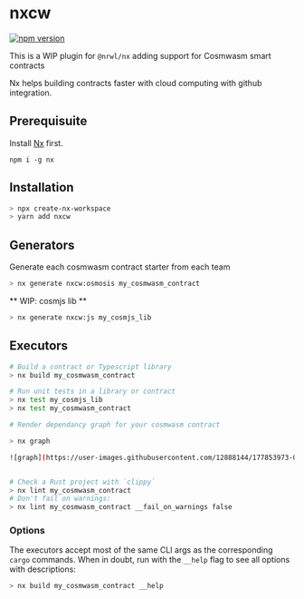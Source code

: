 # nxcw

[![npm version](https://badge.fury.io/js/%40nxrs%2Fcargo.svg)](https://badge.fury.io/js/%40digitalnative%2Fcosmwasm)

This is a WIP plugin for `@nrwl/nx` adding support for Cosmwasm smart contracts

Nx helps building contracts faster with cloud computing with github integration.

## Prerequisuite

Install [Nx](https://nx.app/) first.

```
npm i -g nx
```

## Installation

```sh
> npx create-nx-workspace
> yarn add nxcw
```

## Generators

Generate each cosmwasm contract starter from each team
```sh
> nx generate nxcw:osmosis my_cosmwasm_contract
```

** WIP: cosmjs lib **
```sh
> nx generate nxcw:js my_cosmjs_lib
```

## Executors

```sh
# Build a contract or Typescript library
> nx build my_cosmwasm_contract

# Run unit tests in a library or contract
> nx test my_cosmjs_lib
> nx test my_cosmwasm_contract

# Render dependancy graph for your cosmwasm contract

> nx graph 

![graph](https://user-images.githubusercontent.com/12888144/177853973-0cd71e47-5d9c-442f-b1f5-576af3fb3768.png)


# Check a Rust project with `clippy`
> nx lint my_cosmwasm_contract
# Don't fail on warnings:
> nx lint my_cosmwasm_contract __fail_on_warnings false
```

### Options

The executors accept most of the same CLI args as the corresponding `cargo` commands. When in doubt, run with the `__help` flag to see all options with descriptions:

```sh
> nx build my_cosmwasm_contract __help
```
